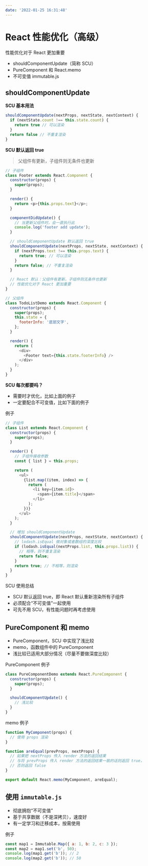 ```yaml
---
date: '2022-01-25 16:31:48'
---
```


# React 性能优化（高级）

性能优化对于 React 更加重要

- shouldComponentUpdate（简称 SCU）
- PureComponent 和 React.memo
- 不可变值 immutable.js

## shouldComponentUpdate

**SCU 基本用法**

```js
shouldComponentUpdate(nextProps, nextState, nextContext) {
  if (nextState.count !== this.state.count) {
    return true // 可以渲染
  }
  return false // 不重复渲染
}
```

**SCU 默认返回 true**

> 父组件有更新，子组件则无条件也更新

```js
// 子组件
class Footer extends React.Component {
  constructor(props) {
    super(props);
  }

  render() {
    return <p>{this.props.text}</p>;
  }

  componentDidUpdate() {
    // 当更新父组件时，会一直执行此
    console.log('footer add update');
  }

  // shouldComponentUpdate 默认返回 true
  shouldComponentUpdate(nextProps, nextState, nextContext) {
    if (nextProps.text !== this.props.text) {
      return true; // 可以渲染
    }
    return false; // 不重复渲染
  }

  // React 默认：父组件有更新，子组件则无条件也更新
  // 性能优化对于 React 更加重要
}

// 父组件
class TodoListDemo extends React.Component {
  constructor(props) {
    super(props);
    this.state = {
      footerInfo: '底部文字',
    };
  }

  render() {
    return (
      <div>
        <Footer text={this.state.footerInfo} />
      </div>
    );
  }
}
```

**SCU 每次都要吗？**

- 需要时才优化，比如上面的例子
- 一定要配合不可变值，比如下面的例子

例子

```js
// 子组件
class List extends React.Component {
  constructor(props) {
    super(props);
  }

  render() {
    // 子组件接收参数
    const { list } = this.props;

    return (
      <ul>
        {list.map((item, index) => {
          return (
            <li key={item.id}>
              <span>{item.title}</span>
            </li>
          );
        })}
      </ul>
    );
  }

  // 增加 shouldComponentUpdate
  shouldComponentUpdate(nextProps, nextState, nextContext) {
    // lodash.isEqual 做对象或者数组的深度比较
    if (lodash.isEqual(nextProps.list, this.props.list)) {
      // 相等，则不重复渲染
      return false;
    }
    return true; // 不相等，则渲染
  }
}
```

SCU 使用总结

- SCU 默认返回 true，即 React 默认重新渲染所有子组件
- 必须配合“不可变值”一起使用
- 可先不用 SCU，有性能问题时再考虑使用

## PureComponent 和 memo

- PureComponent，SCU 中实现了浅比较
- memo，函数组件中的 PureComponent
- 浅比较已适用大部分情况（尽量不要做深度比较）

PureComponent 例子

```js
class PureComponentDemo extends React.PureComponent {
  constructor(props) {
    super(props);
  }

  shouldComponentUpdate() {
    // 浅比较
  }
}
```

memo 例子

```js
function MyComponent(props) {
  // 使用 props 渲染
}

function areEqual(prevProps, nextProps) {
  // 如果把 nextProps 传入 render 方法的返回结果
  // 与将 prevProps 传入 render 方法的返回结果一致的话则返回 true，
  // 否则返回 false
}

export default React.memo(MyComponent, areEqual);
```

## 使用 `immutable.js`

- 彻底拥抱“不可变值”
- 基于共享数据（不是深拷贝），速度好
- 有一定学习和迁移成本，按需使用

例子

```js
const map1 = Immutable.Map({ a: 1, b: 2, c: 3 });
const map2 = map1.set('b', 50);
console.log(map1.get('b')); // 2
console.log(map2.get('b')); // 50
```
